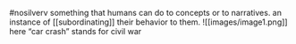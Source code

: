 #nosilverv 
something that humans can do to concepts or to narratives. an instance of [[subordinating]] their behavior to them.
![[images/image1.png]]
here “car crash” stands for civil war
